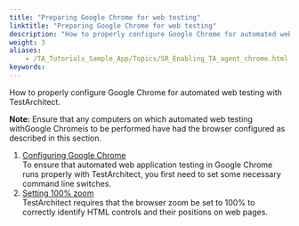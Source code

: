 ```yaml
--- 
title: "Preparing Google Chrome for web testing"
linktitle: "Preparing Google Chrome for web testing"
description: "How to properly configure Google Chrome for automated web testing with TestArchitect."
weight: 3
aliases: 
    - /TA_Tutorials_Sample_App/Topics/SR_Enabling_TA_agent_chrome.html
keywords: 
---
```


How to properly configure Google Chrome for automated web testing with TestArchitect.

**Note:** Ensure that any computers on which automated web testing withGoogle Chromeis to be performed have had the browser configured as described in this section.

1.  [Configuring Google Chrome](/TA_Automation/Topics/aut_setting_switches_GC_COPY.html)  
To ensure that automated web application testing in Google Chrome runs properly with TestArchitect, you first need to set some necessary command line switches.
2.  [Setting 100% zoom](/TA_Automation/Topics/aut_app_testing_setting_zoom_GC_COPY.html)  
TestArchitect requires that the browser zoom be set to 100% to correctly identify HTML controls and their positions on web pages.


